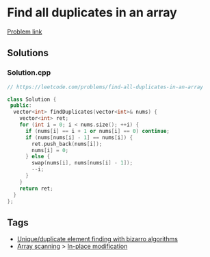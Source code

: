 # Find all duplicates in an array

[Problem link](https://leetcode.com/problems/find-all-duplicates-in-an-array)

## Solutions


### Solution.cpp
```cpp
// https://leetcode.com/problems/find-all-duplicates-in-an-array

class Solution {
 public:
  vector<int> findDuplicates(vector<int>& nums) {
    vector<int> ret;
    for (int i = 0; i < nums.size(); ++i) {
      if (nums[i] == i + 1 or nums[i] == 0) continue;
      if (nums[nums[i] - 1] == nums[i]) {
        ret.push_back(nums[i]);
        nums[i] = 0;
      } else {
        swap(nums[i], nums[nums[i] - 1]);
        --i;
      }
    }
    return ret;
  }
};
```
## Tags

* [Unique/duplicate element finding with bizarro algorithms](/Collections/unique-duplicate-element-finding-with-bizarro-algorithms.md#unique-duplicate-element-finding-with-bizarro-algorithms)
* [Array scanning](/Collections/array-scanning.md#array-scanning) > [In-place modification](/Collections/array-scanning.md#in-place-modification)
